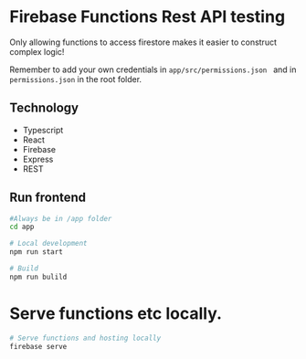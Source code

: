 # Firebase Functions Rest API testing

Only allowing functions to access firestore makes it easier to construct complex logic!

Remember to add your own credentials in `app/src/permissions.json ` and in `permissions.json` in the root folder.

## Technology

- Typescript
- React
- Firebase
- Express
- REST

## Run frontend

```bash
#Always be in /app folder
cd app

# Local development
npm run start

# Build
npm run bulild
```

# Serve functions etc locally.

```bash
# Serve functions and hosting locally
firebase serve
```
